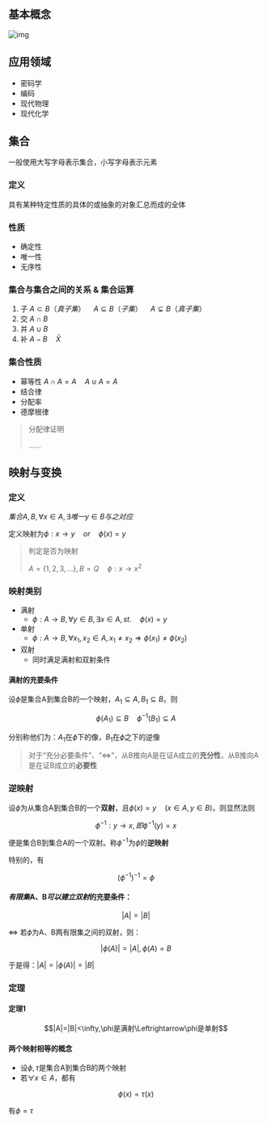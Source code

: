 ## 基本概念

![img](https://github.com/DINOREXNB/DINOREXNB.github.io/blob/main/docs/images/cxds1-1.png?raw=true)

## 应用领域

- 密码学
- 编码
- 现代物理
- 现代化学

## 集合

一般使用大写字母表示集合，小写字母表示元素

### 定义

具有某种特定性质的具体的或抽象的对象汇总而成的全体

### 性质

- 确定性
- 唯一性
- 无序性

### 集合与集合之间的关系 & 集合运算

1. 子 $A \subset B（真子集） \quad A \subseteq B（子集）\quad A \subsetneq B（真子集）$
2. 交 $A \cap B$
3. 并 $A \cup B$
4. 补 $A-B\quad \bar{X}$

### 集合性质

- 幂等性 $A\cap A=A\quad A\cup A=A$
- 结合律
- 分配率
- 德摩根律

> 分配律证明
> 
> ......

## 映射与变换

### 定义

$集合A,B,\forall x \in A ,\exists 唯一 y\in B与之对应$

定义映射为$\phi: x\to y\quad or \quad \phi(x)=y$

> 判定是否为映射
> 
> $A=\{1,2,3,\dots\},B=Q\quad \phi: x\to x^2$

### 映射类别

- 满射
    - $\phi: A\to B,\forall y\in B,\exists x\in A,st. \quad \phi(x)=y$
- 单射
    - $\phi: A\to B,\forall x_1,x_2\in A,x_1\neq x_2 \Rightarrow\phi(x_1)\neq\phi(x_2)$ 
- 双射
    - 同时满足满射和双射条件

#### 满射的充要条件

设$\phi$是集合A到集合B的一个映射，$A_1\subseteq A,B_1\subseteq B$。则

$$\phi(A_1)\subseteq B\quad \phi^{-1}(B_1)\subseteq A$$

分别称他们为：$A_1$在$\phi$下的像，$B_1$在$\phi$之下的逆像

> 对于“充分必要条件”、“$\Leftrightarrow$”，从B推向A是在证A成立的**充分性**，从B推向A是在证B成立的**必要性**

### 逆映射

设$\phi$为从集合A到集合B的一个**双射**，且$\phi(x)=y\quad (x\in A,y\in B)$，则显然法则

$$\phi^{-1}:y\to x,即\phi^{-1}(y)=x$$

便是集合B到集合A的一个双射。称$\phi^{-1}$为$\phi$的**逆映射**

特别的，有

$$(\phi^{-1})^{-1}=\phi$$

#### *有限集*A、B*可以建立双射*的充要条件：

$$|A|=|B|$$

$\Leftrightarrow$ 若$\phi$为A、B两有限集之间的双射，则：

$$|\phi(A)|=|A|,\phi(A)=B$$

于是得：$|A|=|\phi(A)|=|B|$


### 定理

#### 定理1

$$|A|=|B|<\infty,\phi是满射\Leftrightarrow\phi是单射$$

#### 两个映射相等的概念

- 设$\phi,\tau$是集合A到集合B的两个映射
- 若$\forall x\in A$，都有

$$\phi(x)=\tau(x)$$

有$\phi=\tau$


